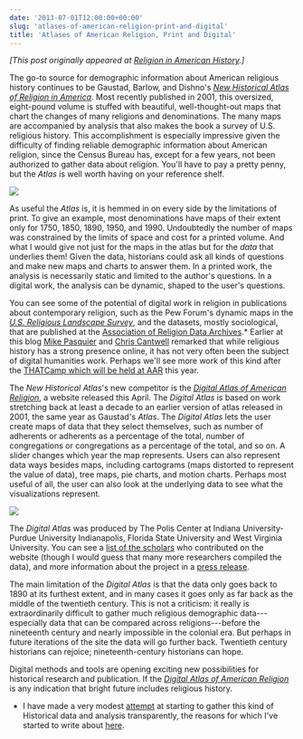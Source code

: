 ```yaml
---
date: '2013-07-01T12:00:00+00:00'
slug: 'atlases-of-american-religion-print-and-digital'
title: 'Atlases of American Religion, Print and Digital'
---
```


*\[This post originally appeared at [Religion in American History](http://usreligion.blogspot.com/2013/07/atlases-of-american-religion-print-and.html).\]*

The go-to source for demographic information about American religious history continues to be Gaustad, Barlow, and Dishno's *[New Historical Atlas of Religion in America](https://www.amazon.com/dp/B0044KMUNC/ref=as_li_ss_til?tag=thebacgla-20&camp=0&creative=0&linkCode=as4&creativeASIN=B0044KMUNC&adid=139KHM8DTG373NS8G353&)*. Most recently published in 2001, this oversized, eight-pound volume is stuffed with beautiful, well-thought-out maps that chart the changes of many religions and denominations. The many maps are accompanied by analysis that also makes the book a survey of U.S. religious history. This accomplishment is especially impressive given the difficulty of finding reliable demographic information about American religion, since the Census Bureau has, except for a few years, not been authorized to gather data about religion. You'll have to pay a pretty penny, but the *Atlas* is well worth having on your reference shelf.

<img class="right" src="/downloads/post/2013-07-01-gaustad.png" />

As useful the *Atlas* is, it is hemmed in on every side by the limitations of print. To give an example, most denominations have maps of their extent only for 1750, 1850, 1890, 1950, and 1990. Undoubtedly the number of maps was constrained by the limits of space and cost for a printed volume. And what I would give not just for the maps in the atlas but for the *data* that underlies them! Given the data, historians could ask all kinds of questions and make new maps and charts to answer them. In a printed work, the analysis is necessarily static and limited to the author's questions. In a digital work, the analysis can be dynamic, shaped to the user's questions.

You can see some of the potential of digital work in religion in publications about contemporary religion, such as the Pew Forum's dynamic maps in the *[U.S. Religious Landscape Survey](http://religions.pewforum.org/)*, and the datasets, mostly sociological, that are published at the [Association of Religion Data Archives](http://www.thearda.com/).\* Earlier at this blog [Mike Pasquier](http://usreligion.blogspot.com/2010/03/american-religion-and-digital.html) and [Chris Cantwell](http://usreligion.blogspot.com/2013/04/exhibiting-faith-part-ii-toward-public.html) remarked that while religious history has a strong presence online, it has not very often been the subject of digital humanities work. Perhaps we'll see more work of this kind after the [THATCamp which will be held at AAR](http://usreligion.blogspot.com/2012/09/thatcamp-aarweb-2013-or-acronyms-for.html) this year.

The *New Historical Atlas*'s new competitor is the *[Digital Atlas of American Religion](http://www.religionatlas.org/)*, a website released this April. The *Digital Atlas* is based on work stretching back at least a decade to an earlier version of atlas released in 2001, the same year as Gaustad's *Atlas*. The *Digital Atlas* lets the user create maps of data that they select themselves, such as number of adherents or adherents as a percentage of the total, number of congregations or congregations as a percentage of the total, and so on. A slider changes which year the map represents. Users can also represent data ways besides maps, including cartograms (maps distorted to represent the value of data), tree maps, pie charts, and motion charts. Perhaps most useful of all, the user can also look at the underlying data to see what the visualizations represent.

<img class="center" src="/downloads/post/2013-07-01-daar.png" />

The *Digital Atlas* was produced by The Polis Center at Indiana University-Purdue University Indianapolis, Florida State University and West Virginia University. You can see a [list of the scholars](http://religionatlas.org/?page_id=13) who contributed on the website (though I would guess that many more researchers compiled the data), and more information about the project in a [press release](http://news.iupui.edu/releases/2013/04/new-polis-website-042013.shtml).

The main limitation of the *Digital Atlas* is that the data only goes back to 1890 at its furthest extent, and in many cases it goes only as far back as the middle of the twentieth century. This is not a criticism: it really is extraordinarily difficult to gather much religious demographic data---especially data that can be compared across religions---before the nineteenth century and nearly impossible in the colonial era. But perhaps in future iterations of the site the data will go further back. Twentieth century historians can rejoice; nineteenth-century historians can hope.

Digital methods and tools are opening exciting new possibilities for historical research and publication. If the *[Digital Atlas of American Religion](http://www.religionatlas.org/)* is any indication that bright future includes religious history.

-   I have made a very modest [attempt](https://github.com/lmullen/demographics-religion) at starting to gather this kind of Historical data and analysis transparently, the reasons for which I've started to write about [here](http://lincolnmullen.com/blog/first-thoughts-on-using-r-as-a-historian/).
